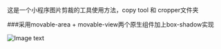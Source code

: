 这是一个小程序图片剪裁的工具使用方法，copy tool 和 cropper文件夹


###采用movable-area + movable-view两个原生组件加上box-shadow实现

![Image text]()

